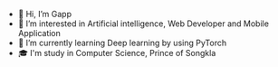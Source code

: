- 👋 Hi, I’m Gapp
- 👀 I’m interested in Artificial intelligence, Web Developer and Mobile Application
- 🌱 I’m currently learning Deep learning by using PyTorch
- 🎓 I'm study in Computer Science, Prince of Songkla

<!---
GapYodsaphon/GapYodsaphon is a ✨ special ✨ repository because its `README.md` (this file) appears on your GitHub profile.
You can click the Preview link to take a look at your changes.
--->
